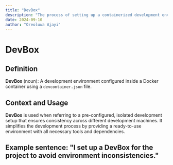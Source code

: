 ```yaml
---
title: "DevBox"
description: "The process of setting up a containerized development environment using devcontainers."
date: 2024-09-10
author: "Oreoluwa Ajayi"
---
```


# DevBox

## Definition

**DevBox** (noun): A development environment configured inside a Docker container using a `devcontainer.json` file.

## Context and Usage

**DevBox** is used when referring to a pre-configured, isolated development setup that ensures consistency across different development machines. It simplifies the development process by providing a ready-to-use environment with all necessary tools and dependencies.

Example sentence: "I set up a DevBox for the project to avoid environment inconsistencies."
---
